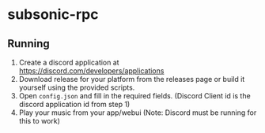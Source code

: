 # subsonic-rpc

## Running
1. Create a discord application at https://discord.com/developers/applications 
2. Download release for your platform from the releases page or build it yourself using the provided scripts.
3. Open `config.json` and fill in the required fields. (Discord Client id is the discord application id from step 1)
4. Play your music from your app/webui (Note: Discord must be running for this to work)
